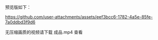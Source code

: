 预览版如下：


https://github.com/user-attachments/assets/eef3bcc6-1782-4a5e-85fe-7a0ddbd3f9d6


无压缩画质的视频请下载 成品.mp4 查看
